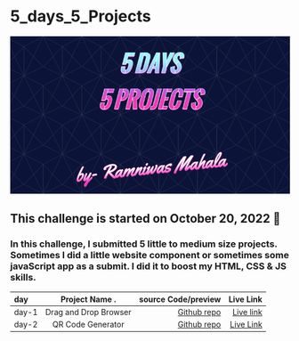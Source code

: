 # 5_days_5_Projects

![](images/readme.png)
## This challenge is started on October 20, 2022 📅
### In this challenge, I submitted 5 little to medium size projects. Sometimes I did a little website component or sometimes some javaScript app as a submit. I did it to boost my HTML, CSS & JS skills.


| day   | Project Name    .     | source Code/preview |                       Live Link           |
| :---  | :-------------------: | ------------------: |  ---------------------------------------: |
| day-1 | Drag and Drop Browser | [Github repo](https://github.com/RamniwasMahala007/5_days5_Projects/tree/main/1-Drag%26Drop_Browser) | [Live link](https://ramniwasmahala007.github.io/5_days5_Projects/1-Drag&Drop_Browser/) |
| day-2 | QR Code Generator | [Github repo](https://github.com/RamniwasMahala007/5_days5_Projects/tree/main/2-QR_Code_Generator) | [Live Link](https://ramniwasmahala007.github.io/5_days5_Projects/2-QR_Code_Generator/) |

